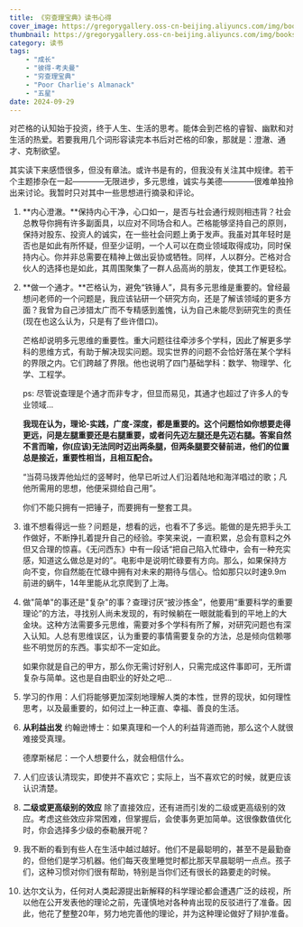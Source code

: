 ```yaml
---
title: 《穷查理宝典》读书心得
cover_image: https://gregorygallery.oss-cn-beijing.aliyuncs.com/img/books.jpeg
thumbnail: https://gregorygallery.oss-cn-beijing.aliyuncs.com/img/books.jpeg
category: 读书
tags: 
    - "成长"
    - "彼得-考夫曼"
    - "穷查理宝典"
    - "Poor Charlie's Almanack"
    - "五星"
date: 2024-09-29
---
```


对芒格的认知始于投资，终于人生、生活的思考。能体会到芒格的睿智、幽默和对生活的热爱。若要我用几个词形容读完本书后对芒格的印象，那就是：澄澈、通才、克制欲望。

其实读下来感悟很多，但没有章法。或许书是有的，但我没有关注其中规律。若干个主题掺杂在一起————无限进步，多元思维，诚实与美德————很难单独拎出来讨论。我暂时只对其中一些思想进行摘录和评论。

1. **内心澄澈。**保持内心干净，心口如一，是否与社会通行规则相违背？社会总教导你拥有许多副面具，以应对不同场合和人。芒格能够坚持自己的原则，保持对股东、投资人的诚实，在一些社会问题上勇于发声。我虽对其年轻时是否也是如此有所怀疑，但至少证明，一个人可以在商业领域取得成功，同时保持内心。你并非总需要在精神上做出妥协或牺牲。同样，人以群分。芒格对合伙人的选择也是如此，其周围聚集了一群人品高尚的朋友，使其工作更轻松。

2. **做一个通才。**芒格认为，避免“铁锤人”，具有多元思维是重要的。曾经最想问老师的一个问题是，我应该钻研一个研究方向，还是了解该领域的更多方面？我曾为自己涉猎太广而不专精感到羞愧，认为自己未能尽到研究生的责任(现在也这么认为，只是有了些许借口)。

    芒格却说明多元思维的重要性。重大问题往往牵涉多个学科，因此了解更多学科的思维方式，有助于解决现实问题。现实世界的问题不会恰好落在某个学科的界限之内。它们跨越了界限。他也说明了四门基础学科：数学、物理学、化学、工程学。
    
    ps: 尽管说查理是个通才而非专才，但显而易见，其通才也超过了许多人的专业领域...

    **我现在认为，理论-实践，广度-深度，都是重要的。这个问题恰如你想要走得更远，问是左腿重要还是右腿重要，或者问先迈左腿还是先迈右腿。答案自然不言而喻，你(应该)无法同时迈出两条腿，但两条腿要交替前进，他们的位置总是接近，重要性相当，且相互配合。**

    “当荷马拨弄他灿烂的竖琴时，他早已听过人们沿着陆地和海洋唱过的歌；凡他所需用的思想，他便采撷给自己用”。

    你们不能只拥有一把锤子，而要拥有一整套工具。

3. 谁不想看得远一些？问题是，想看的远，也看不了多远。能做的是先把手头工作做好，不断挣扎着提升自己的经验。李笑来说，一直积累，总会有意料之外但又合理的惊喜。《无问西东》中有一段话“把自己陷入忙碌中，会有一种充实感，知道这么做总是对的”。电影中是说明忙碌要有方向。那么，如果保持方向不变，你自然能在忙碌中拥有对未来的期待与信心。恰如那只以时速9.9m前进的蜗牛，14年里能从北京爬到了上海。

4. 做"简单"的事还是"复杂"的事？查理讨厌“披沙拣金”，他要用“重要科学的重要理论”的方法，寻找别人尚未发现的，有时候躺在一眼就能看到的平地上的大金块。这种方法需要多元思维，需要对多个学科有所了解，对研究问题也有深入认知。人总有思维误区，认为重要的事情需要复杂的方法，总是倾向信赖哪些不明觉厉的东西。事实却不一定如此。

    如果你就是自己的甲方，那么你无需讨好别人，只需完成这件事即可，无所谓复杂与简单。这也是自由职业的好处之吧...

5. 学习的作用：人们将能够更加深刻地理解人类的本性，世界的现状，如何理性思考，以及最重要的，如何过上一种正直、幸福、善良的生活。

6. **从利益出发** 约翰逊博士：如果真理和一个人的利益背道而驰，那么这个人就很难接受真理。

    德摩斯梯尼：一个人想要什么，就会相信什么。

7. 人们应该认清现实，即使并不喜欢它；实际上，当不喜欢它的时候，就更应该认识清楚。

8. **二级或更高级别的效应** 除了直接效应，还有进而引发的二级或更高级别的效应。考虑这些效应非常困难，但掌握后，会使事务更加简单。这很像数值优化时，你会选择多少级的泰勒展开呢？

9. 我不断的看到有些人在生活中越过越好。他们不是最聪明的，甚至不是最勤奋的，但他们是学习机器。他们每天夜里睡觉时都比那天早晨聪明一点点。孩子们，这种习惯对你们很有帮助，特别是当你们还有很长的路要走的时候。

10. 达尔文认为，任何对人类起源提出新解释的科学理论都会遭遇广泛的歧视，所以他在公开发表他的理论之前，先谨慎地对各种肯出现的反驳进行了准备。因此，他花了整整20年，努力地完善他的理论，并为这种理论做好了辩护准备。